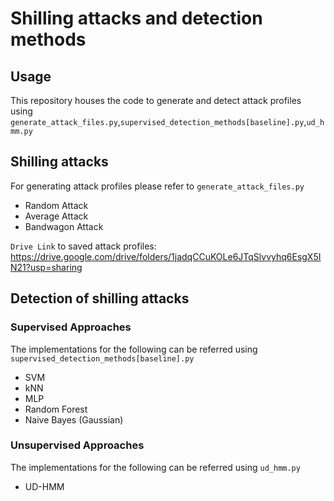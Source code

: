# Shilling attacks and detection methods
## Usage

This repository houses the code to generate and detect attack profiles using ```generate_attack_files.py```,```supervised_detection_methods[baseline].py```,```ud_hmm.py``` 
## Shilling attacks 
For generating attack profiles please refer to ```generate_attack_files.py```
- Random Attack
- Average Attack
- Bandwagon Attack  

```Drive Link``` to saved attack profiles: https://drive.google.com/drive/folders/1jadqCCuKOLe6JTqSlvvyhq6EsgX5IN21?usp=sharing

## Detection of shilling attacks

### Supervised Approaches
The implementations for the following can be referred using ```supervised_detection_methods[baseline].py```
- SVM
- kNN
- MLP
- Random Forest
- Naive Bayes (Gaussian)

### Unsupervised Approaches
The implementations for the following can be referred using ```ud_hmm.py```
- UD-HMM 
